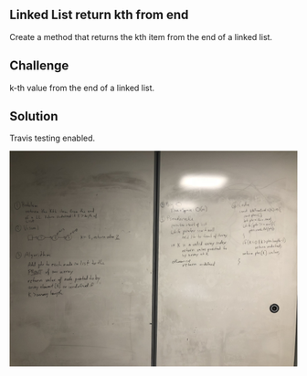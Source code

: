 ## Linked List return kth from end

Create a method that returns the kth item from the end of a linked list.

## Challenge

k-th value from the end of a linked list.

## Solution

Travis testing enabled.

![](../assets/07-ll-kth-from-end.jpg)